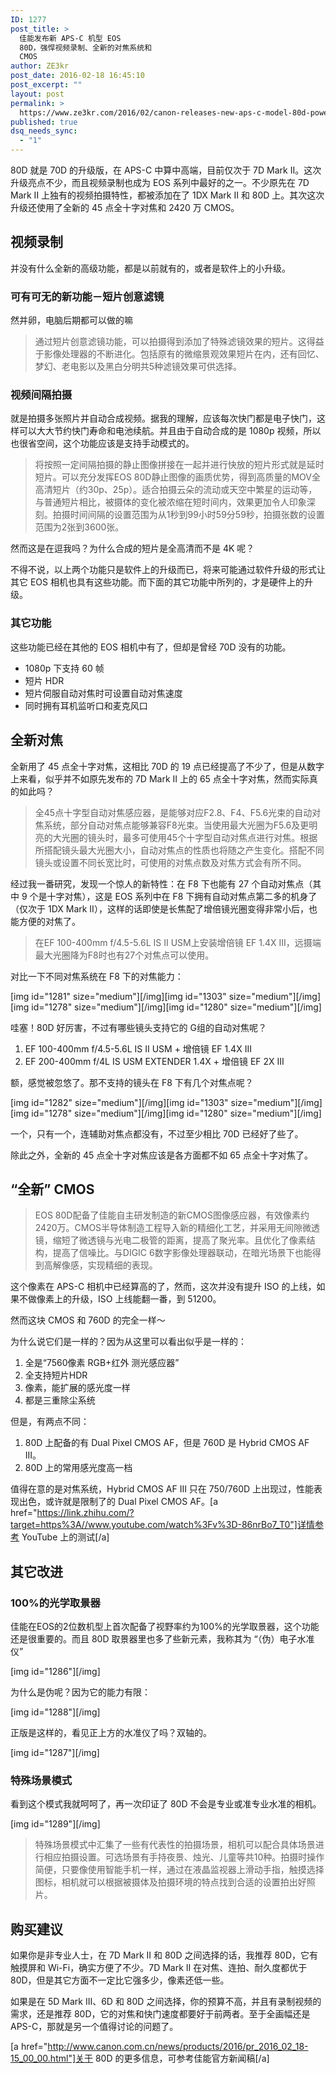 ```yaml
---
ID: 1277
post_title: >
  佳能发布新 APS-C 机型 EOS
  80D，强悍视频录制、全新的对焦系统和
  CMOS
author: ZE3kr
post_date: 2016-02-18 16:45:10
post_excerpt: ""
layout: post
permalink: >
  https://www.ze3kr.com/2016/02/canon-releases-new-aps-c-model-80d-powerful-video-recording-new-af-system-and-cmos/
published: true
dsq_needs_sync:
  - "1"
---
```

80D 就是 70D 的升级版，在 APS-C 中算中高端，目前仅次于 7D Mark II。这次升级亮点不少，而且视频录制也成为 EOS 系列中最好的之一。不少原先在 7D Mark II 上独有的视频拍摄特性，都被添加在了 1DX Mark II 和 80D 上。其次这次升级还使用了全新的 45 点全十字对焦和 2420 万 CMOS。

## 视频录制
并没有什么全新的高级功能，都是以前就有的，或者是软件上的小升级。<!--more-->

### 可有可无的新功能－短片创意滤镜
然并卵，电脑后期都可以做的嘛

> 通过短片创意滤镜功能，可以拍摄得到添加了特殊滤镜效果的短片。这得益于影像处理器的不断进化。包括原有的微缩景观效果短片在内，还有回忆、梦幻、老电影以及黑白分明共5种滤镜效果可供选择。

### 视频间隔拍摄
就是拍摄多张照片并自动合成视频。据我的理解，应该每次快门都是电子快门，这样可以大大节约快门寿命和电池续航。并且由于自动合成的是 1080p 视频，所以也很省空间，这个功能应该是支持手动模式的。

> 将按照一定间隔拍摄的静止图像拼接在一起并进行快放的短片形式就是延时短片。可以充分发挥EOS 80D静止图像的画质优势，得到高质量的MOV全高清短片（约30p、25p）。适合拍摄云朵的流动或天空中繁星的运动等，与普通短片相比，被摄体的变化被浓缩在短时间内，效果更加令人印象深刻。拍摄时间间隔的设置范围为从1秒到99小时59分59秒，拍摄张数的设置范围为2张到3600张。

然而这是在逗我吗？为什么合成的短片是全高清而不是 4K 呢？

不得不说，以上两个功能只是软件上的升级而已，将来可能通过软件升级的形式让其它 EOS 相机也具有这些功能。而下面的其它功能中所列的，才是硬件上的升级。

### 其它功能
这些功能已经在其他的 EOS 相机中有了，但却是曾经 70D 没有的功能。

+ 1080p 下支持 60 帧
+ 短片 HDR
+ 短片伺服自动对焦时可设置自动对焦速度
+ 同时拥有耳机监听口和麦克风口

## 全新对焦
全新用了 45 点全十字对焦，这相比 70D 的 19 点已经提高了不少了，但是从数字上来看，似乎并不如原先发布的 7D Mark II 上的 65 点全十字对焦，然而实际真的如此吗？

> 全45点十字型自动对焦感应器，是能够对应F2.8、F4、F5.6光束的自动对焦系统，部分自动对焦点能够兼容F8光束。当使用最大光圈为F5.6及更明亮的大光圈的镜头时，最多可使用45个十字型自动对焦点进行对焦。根据所搭配镜头最大光圈大小，自动对焦点的性质也将随之产生变化。搭配不同镜头或设置不同长宽比时，可使用的对焦点数及对焦方式会有所不同。

经过我一番研究，发现一个惊人的新特性：在 F8 下也能有 27 个自动对焦点（其中 9 个是十字对焦），这是 EOS 系列中在 F8 下拥有自动对焦点第二多的机身了（仅次于 1DX Mark II），这样的话即使是长焦配了增倍镜光圈变得非常小后，也能方便的对焦了。

> 在EF 100-400mm f/4.5-5.6L IS II USM上安装增倍镜 EF 1.4X III，远摄端最大光圈降为F8时也有27个对焦点可以使用。

对比一下不同对焦系统在 F8 下的对焦能力：

[img id="1281" size="medium"][/img][img id="1303" size="medium"][/img][img id="1278" size="medium"][/img][img id="1280" size="medium"][/img]

哇塞！80D 好厉害，不过有哪些镜头支持它的 G组的自动对焦呢？

1. EF 100-400mm f/4.5-5.6L IS II USM + 增倍镜 EF 1.4X III
2. EF 200-400mm f/4L IS USM EXTENDER 1.4X + 增倍镜 EF 2X III

额，感觉被忽悠了。那不支持的镜头在 F8 下有几个对焦点呢？

[img id="1282" size="medium"][/img][img id="1303" size="medium"][/img][img id="1278" size="medium"][/img][img id="1280" size="medium"][/img]

一个，只有一个，连辅助对焦点都没有，不过至少相比 70D 已经好了些了。

除此之外，全新的 45 点全十字对焦应该是各方面都不如 65 点全十字对焦了。

## “全新” CMOS

> EOS 80D配备了佳能自主研发制造的新CMOS图像感应器，有效像素约2420万。CMOS半导体制造工程导入新的精细化工艺，并采用无间隙微透镜，缩短了微透镜与光电二极管的距离，提高了聚光率。且优化了像素结构，提高了信噪比。与DIGIC 6数字影像处理器联动，在暗光场景下也能得到高解像感，实现精细的表现。

这个像素在 APS-C 相机中已经算高的了，然而，这次并没有提升 ISO 的上线，如果不做像素上的升级，ISO 上线能翻一番，到 51200。

然而这块 CMOS 和 760D 的完全一样～

为什么说它们是一样的？因为从这里可以看出似乎是一样的：

1. 全是“7560像素 RGB+红外 测光感应器”
2. 全支持短片HDR
3. 像素，能扩展的感光度一样
4. 都是三重除尘系统

但是，有两点不同：

1. 80D 上配备的有 Dual Pixel CMOS AF，但是 760D 是 Hybrid CMOS AF III。
2. 80D 上的常用感光度高一档

值得在意的是对焦系统，Hybrid CMOS AF III 只在 750/760D 上出现过，性能表现出色，或许就是限制了的 Dual Pixel CMOS AF。[a href="https://link.zhihu.com/?target=https%3A//www.youtube.com/watch%3Fv%3D-86nrBo7_T0"]详情参考 YouTube 上的测试[/a]

## 其它改进
### 100%的光学取景器
佳能在EOS的2位数机型上首次配备了视野率约为100%的光学取景器，这个功能还是很重要的。而且 80D 取景器里也多了些新元素，我称其为 “（伪）电子水准仪”

[img id="1286"][/img]

为什么是伪呢？因为它的能力有限：

[img id="1288"][/img]

正版是这样的，看见正上方的水准仪了吗？双轴的。

[img id="1287"][/img]

### 特殊场景模式
看到这个模式我就呵呵了，再一次印证了 80D 不会是专业或准专业水准的相机。

[img id="1289"][/img]

> 特殊场景模式中汇集了一些有代表性的拍摄场景，相机可以配合具体场景进行相应拍摄设置。可选场景有手持夜景、烛光、儿童等共10种。拍摄时操作简便，只要像使用智能手机一样，通过在液晶监视器上滑动手指，触摸选择图标，相机就可以根据被摄体及拍摄环境的特点找到合适的设置拍出好照片。

## 购买建议
如果你是非专业人士，在 7D Mark II 和 80D 之间选择的话，我推荐 80D，它有触摸屏和 Wi-Fi，确实方便了不少。7D Mark II 在对焦、连拍、耐久度都优于 80D，但是其它方面不一定比它强多少，像素还低一些。

如果是在 5D Mark III、6D 和 80D 之间选择，你的预算不高，并且有录制视频的需求，还是推荐 80D，它的对焦和快门速度都要好于前两者。至于全画幅还是 APS-C，那就是另一个值得讨论的问题了。

[a href="http://www.canon.com.cn/news/products/2016/pr_2016_02_18-15_00_00.html"]关于 80D 的更多信息，可参考佳能官方新闻稿[/a]